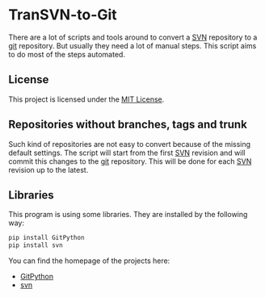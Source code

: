 # TranSVN-to-Git

There are a lot of scripts and tools around to convert a [SVN] repository to a
[git] repository. But usually they need a lot of manual steps. This script aims
to do most of the steps automated.

## License

This project is licensed under the [MIT License][MIT].

## Repositories without  branches, tags and trunk

Such kind of repositories are not easy to convert because of the missing default
settings. The script will start from the first [SVN] revision and will commit
this changes to the [git] repository. This will be done for each [SVN] revision
up to the latest.

## Libraries

This program is using some libraries. They are installed by the following way:

```python
pip install GitPython
pip install svn
```

You can find the homepage of the projects here:

- [GitPython][libgit]
- [svn][libsvn]

[git]: https://git-scm.com/
[MIT]: https://opensource.org/licenses/MIT
[SVN]: https://subversion.apache.org/
[libgit]: https://github.com/gitpython-developers/GitPython
[libsvn]: https://github.com/dsoprea/PySvn